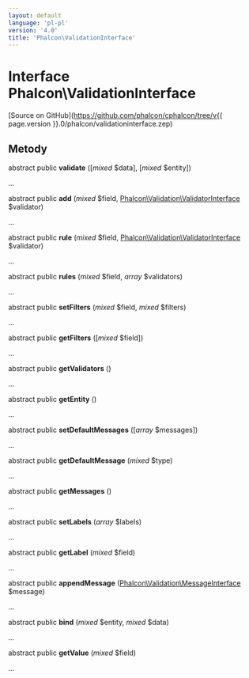 ```yaml
---
layout: default
language: 'pl-pl'
version: '4.0'
title: 'Phalcon\ValidationInterface'
---
```


# Interface **Phalcon\ValidationInterface**

[Source on GitHub](https://github.com/phalcon/cphalcon/tree/v{{ page.version }}.0/phalcon/validationinterface.zep)

## Metody

abstract public **validate** ([*mixed* $data], [*mixed* $entity])

...

abstract public **add** (*mixed* $field, [Phalcon\Validation\ValidatorInterface](Phalcon_Validation_ValidatorInterface) $validator)

...

abstract public **rule** (*mixed* $field, [Phalcon\Validation\ValidatorInterface](Phalcon_Validation_ValidatorInterface) $validator)

...

abstract public **rules** (*mixed* $field, *array* $validators)

...

abstract public **setFilters** (*mixed* $field, *mixed* $filters)

...

abstract public **getFilters** ([*mixed* $field])

...

abstract public **getValidators** ()

...

abstract public **getEntity** ()

...

abstract public **setDefaultMessages** ([*array* $messages])

...

abstract public **getDefaultMessage** (*mixed* $type)

...

abstract public **getMessages** ()

...

abstract public **setLabels** (*array* $labels)

...

abstract public **getLabel** (*mixed* $field)

...

abstract public **appendMessage** ([Phalcon\Validation\MessageInterface](Phalcon_Validation_MessageInterface) $message)

...

abstract public **bind** (*mixed* $entity, *mixed* $data)

...

abstract public **getValue** (*mixed* $field)

...